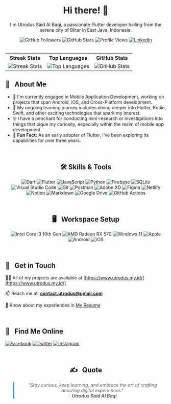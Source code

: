 
<div align="center">
  <h1>Hi there! 👋</h1>
  <p>I'm Utrodus Said Al Baqi, a passionate Flutter developer hailing from the serene city of Blitar in East Java, Indonesia.</p>
</div>

<div align="center">
  <img src="https://img.shields.io/github/followers/utrodus?label=GitHub%20Followers&style=for-the-badge" alt="GitHub Followers" />
  <img src="https://img.shields.io/github/stars/utrodus?label=GitHub%20Stars&style=for-the-badge" alt="GitHub Stars" />
  <img src="https://komarev.com/ghpvc/?username=utrodus&label=Profile%20Views&color=blue&style=for-the-badge" alt="Profile Views" />
  <a href="https://www.linkedin.com/in/utrodus-said/">
    <img src="https://img.shields.io/badge/-CONNECT-blue?style=for-the-badge&logo=Linkedin&link=https://www.linkedin.com/in/utrodus-said/" alt="LinkedIn" />
  </a>
</div>


<br>

<div align="center">
  <table>
    <tr>
      <th>Streak Stats</th>
      <th>Top Languages</th>
      <th>GitHub Stats</th>
    </tr>
    <tr>
      <td><img src="https://github-readme-streak-stats.herokuapp.com/?user=utrodus&" alt="Streak Stats" /></td>
      <td><img src="https://github-readme-stats.vercel.app/api/top-langs?username=utrodus&show_icons=true&locale=en&layout=compact" alt="Top Languages" /></td>
      <td><img src="https://github-readme-stats.vercel.app/api?username=utrodus&show_icons=true&locale=en" alt="GitHub Stats" /></td>
    </tr>
  </table>
</div>


## 💎 &nbsp; About Me

- 🔭 I'm currently engaged in Mobile Application Development, working on projects that span Android, iOS, and Cross-Platform development.
- 🌱 My ongoing learning journey includes diving deeper into Flutter, Kotlin, Swift, and other exciting technologies that spark my interest.
- 🤓 I have a penchant for conducting mini-research or investigations into things that pique my curiosity, especially within the realm of mobile app development.
- 🗿 **Fun Fact:** As an early adopter of Flutter, I've been exploring its capabilities for over three years.

<br>  



<div align="center">
  <h2>🛠️ Skills & Tools</h2>
  <p>
    <img src="https://img.shields.io/badge/dart-%230175C2.svg?style=for-the-badge&logo=dart&logoColor=white" alt="Dart" />
    <img src="https://img.shields.io/badge/Flutter-02569B?style=for-the-badge&logo=flutter&logoColor=white" alt="Flutter" />
    <img src="https://img.shields.io/badge/JavaScript-323330?style=for-the-badge&logo=javascript&logoColor=F7DF1E" alt="JavaScript" />
    <img src="https://img.shields.io/badge/Python-3776AB?style=for-the-badge&logo=python&logoColor=white" alt="Python" />
    <img src="https://img.shields.io/badge/Firebase-ffca28?style=for-the-badge&logo=firebase&logoColor=black" alt="Firebase" />    
    <img src="https://img.shields.io/badge/SQLite-07405E?style=for-the-badge&logo=sqlite&logoColor=white" alt="SQLite" />
    <img src="https://img.shields.io/badge/Visual%20Studio%20Code-0078d7.svg?style=for-the-badge&logo=visual-studio-code&logoColor=white" alt="Visual Studio Code" />
    <img src="https://img.shields.io/badge/Git-F05032?style=for-the-badge&logo=git&logoColor=white" alt="Git" />
    <img src="https://img.shields.io/badge/Postman-FF6C37?style=for-the-badge&logo=postman&logoColor=white" alt="Postman" />
    <img src="https://img.shields.io/badge/adobe_xd-470137?style=for-the-badge&logo=adobe-xd&logoColor=white" alt="Adobe XD" />
    <img src="https://img.shields.io/badge/figma-000000?style=for-the-badge&logo=figma&logoColor=white" alt="Figma" />
    <img src="https://img.shields.io/badge/Netlify-00C7B7?style=for-the-badge&logo=netlify&logoColor=white" alt="Netlify" />
    <img src="https://img.shields.io/badge/Notion-%23000000.svg?style=for-the-badge&logo=notion&logoColor=white" alt="Notion" />
    <img src="https://img.shields.io/badge/Markdown-000000?style=for-the-badge&logo=markdown&logoColor=white" alt="Markdown" />
    <img src="https://img.shields.io/badge/Google%20Drive-4285F4?style=for-the-badge&logo=googledrive&logoColor=white" alt="Google Drive" />
    <img src="https://img.shields.io/badge/github%20actions-%232671E5.svg?style=for-the-badge&logo=githubactions&logoColor=white" alt="GitHub Actions" />
  </p>
</div>

<br>

<div align="center">
  <h2>🖥️ &nbsp; Workspace Setup</h2>
  <p>
    <img src="https://img.shields.io/badge/Intel-Core_i3_10th-0071C5?style=for-the-badge&logo=intel&logoColor=white" alt="Intel Core i3 10th Gen" />
    <img src="https://img.shields.io/badge/AMD-Radeon_RX_570-ED1C24?style=for-the-badge&logo=amd&logoColor=white" alt="AMD Radeon RX 570" />
    <img src="https://img.shields.io/badge/Windows_11-0078D6?style=for-the-badge&logo=windows&logoColor=white" alt="Windows 11" />
    <img src="https://img.shields.io/badge/Apple-Custom-9?style=for-the-badge&logo=apple&logoColor=white" alt="Apple" />
    <img src="https://img.shields.io/badge/Android-3DDC84?style=for-the-badge&logo=android&logoColor=white" alt="Android" />
    <img src="https://img.shields.io/badge/iOS-000000?style=for-the-badge&logo=ios&logoColor=white" alt="iOS" />
  </p>
</div>

<br>

##  💼 &nbsp; Get in Touch

👨‍💻 All of my projects are available at [https://www.utrodus.my.id/](https://www.utrodus.my.id/)
  
📫 Reach me at: **contact.utrodus@gmail.com**
  
📄 Know about my experiences in [My Resume](https://drive.google.com/file/d/1Jh6jWzEFOGR5PFBhW7iHwcUk9wYr-fF-/view?usp=drive_link)

<br>

##  🪩 &nbsp; Find Me Online
[![Facebook](https://img.shields.io/badge/Facebook-1877F2?style=for-the-badge&logo=facebook&logoColor=white)](https://www.facebook.com/utrodus)
[![Twitter](https://img.shields.io/badge/Twitter-1DA1F2?style=for-the-badge&logo=twitter&logoColor=white)](https://twitter.com/utrodusB)
[![Instagram](https://img.shields.io/badge/Instagram-E4405F?style=for-the-badge&logo=instagram&logoColor=white)](https://www.instagram.com/utrodus/)

<br>

<div align="center">
  <h2>✍️ &nbsp; Quote</h2>
  <blockquote style="font-style: italic; border-left: 4px solid #3498db; padding-left: 15px;">
    <p>"Stay curious, keep learning, and embrace the art of crafting amazing digital experiences."<br>- <strong>Utrodus Said Al Baqi</strong></p>
  </blockquote>
</div>

